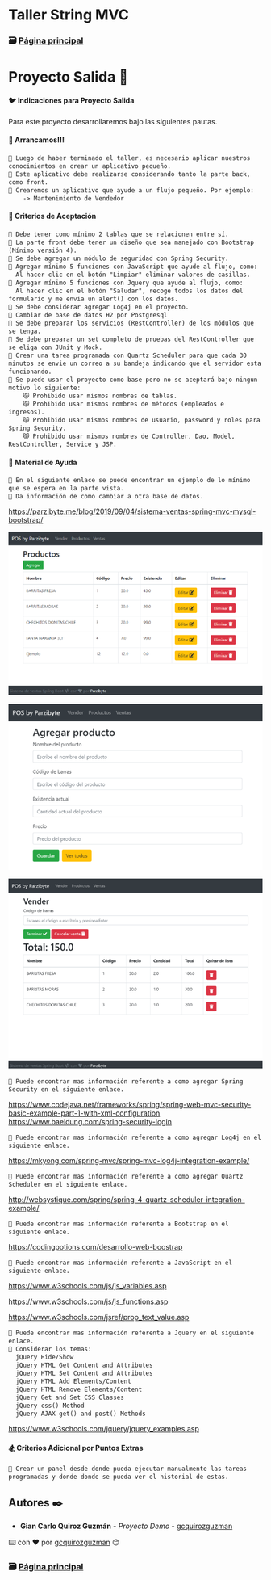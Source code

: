 # Taller String MVC                                                                       
### 🗃️ [Página principal](https://github.com/gcquirozguzman/java-spring-mvc-tcs-202004)

# Proyecto Salida 🐉

#### 🐦 Indicaciones para Proyecto Salida

Para este proyecto desarrollaremos bajo las siguientes pautas.

#### 🐰 Arrancamos!!!

```
📢 Luego de haber terminado el taller, es necesario aplicar nuestros conocimientos en crear un aplicativo pequeño.
📢 Este aplicativo debe realizarse considerando tanto la parte back, como front.
📢 Crearemos un aplicativo que ayude a un flujo pequeño. Por ejemplo:
    -> Mantenimiento de Vendedor
```

#### 🕺 Criterios de Aceptación

```
📢 Debe tener como mínimo 2 tablas que se relacionen entre sí.
📢 La parte front debe tener un diseño que sea manejado con Bootstrap (Mínimo versión 4).
📢 Se debe agregar un módulo de seguridad con Spring Security.
📢 Agregar mínimo 5 funciones con JavaScript que ayude al flujo, como:
  Al hacer clic en el botón "Limpiar" eliminar valores de casillas.
📢 Agregar mínimo 5 funciones con Jquery que ayude al flujo, como:
  Al hacer clic en el botón "Saludar", recoge todos los datos del formulario y me envia un alert() con los datos.
📢 Se debe considerar agregar Log4j en el proyecto.
📢 Cambiar de base de datos H2 por Postgresql
📢 Se debe preparar los servicios (RestController) de los módulos que se tenga.
📢 Se debe preparar un set completo de pruebas del RestController que se eliga con JUnit y Mock. 
📢 Crear una tarea programada con Quartz Scheduler para que cada 30 minutos se envie un correo a su bandeja indicando que el servidor esta funcionando.
📢 Se puede usar el proyecto como base pero no se aceptará bajo ningun motivo lo siguiente:
    😾 Prohibido usar mismos nombres de tablas.
    😾 Prohibido usar mismos nombres de métodos (empleados e ingresos).
    😾 Prohibido usar mismos nombres de usuario, password y roles para Spring Security.
    😾 Prohibido usar mismos nombres de Controller, Dao, Model, RestController, Service y JSP.
```

#### 🖖 Material de Ayuda

```
📢 En el siguiente enlace se puede encontrar un ejemplo de lo mínimo que se espera en la parte vista.
📢 Da información de como cambiar a otra base de datos.
```
  https://parzibyte.me/blog/2019/09/04/sistema-ventas-spring-mvc-mysql-bootstrap/

![Error: imagen no ha sido cargada](https://github.com/gcquirozguzman/java-spring-mvc-tcs-202004/blob/master/imagenes/PRSA100001_1.png)

![Error: imagen no ha sido cargada](https://github.com/gcquirozguzman/java-spring-mvc-tcs-202004/blob/master/imagenes/PRSA100001_2.png)

![Error: imagen no ha sido cargada](https://github.com/gcquirozguzman/java-spring-mvc-tcs-202004/blob/master/imagenes/PRSA100001_3.png)

```
📢 Puede encontrar mas información referente a como agregar Spring Security en el siguiente enlace.
```

  https://www.codejava.net/frameworks/spring/spring-web-mvc-security-basic-example-part-1-with-xml-configuration
  https://www.baeldung.com/spring-security-login

```
📢 Puede encontrar mas información referente a como agregar Log4j en el siguiente enlace.
```

  https://mkyong.com/spring-mvc/spring-mvc-log4j-integration-example/
  
```
📢 Puede encontrar mas información referente a como agregar Quartz Scheduler en el siguiente enlace.
```

  http://websystique.com/spring/spring-4-quartz-scheduler-integration-example/

```
📢 Puede encontrar mas información referente a Bootstrap en el siguiente enlace.
```
  https://codingpotions.com/desarrollo-web-boostrap
  
```
📢 Puede encontrar mas información referente a JavaScript en el siguiente enlace.
```

  https://www.w3schools.com/js/js_variables.asp

  https://www.w3schools.com/js/js_functions.asp

  https://www.w3schools.com/jsref/prop_text_value.asp

```
📢 Puede encontrar mas información referente a Jquery en el siguiente enlace.
📢 Considerar los temas:
  jQuery Hide/Show
  jQuery HTML Get Content and Attributes
  jQuery HTML Set Content and Attributes
  jQuery HTML Add Elements/Content
  jQuery HTML Remove Elements/Content
  jQuery Get and Set CSS Classes
  jQuery css() Method
  jQuery AJAX get() and post() Methods
```
  https://www.w3schools.com/jquery/jquery_examples.asp

#### 🏂 Criterios Adicional por Puntos Extras

```
📢 Crear un panel desde donde pueda ejecutar manualmente las tareas programadas y donde donde se pueda ver el historial de estas.
```

## Autores ✒️

* **Gian Carlo Quiroz Guzmán** - *Proyecto Demo* - [gcquirozguzman](https://github.com/gcquirozguzman)

⌨️ con ❤️ por [gcquirozguzman](https://github.com/gcquirozguzman) 😊

### 🗃️ [Página principal](https://github.com/gcquirozguzman/java-spring-mvc-tcs-202004)
